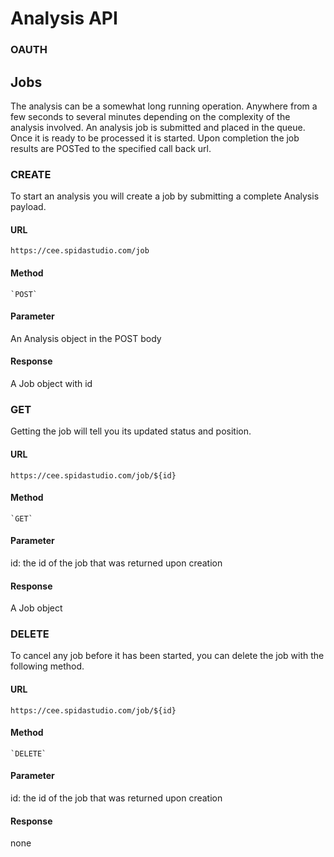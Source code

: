 Analysis API
===========

###

### OAUTH

Jobs
----

The analysis can be a somewhat long running operation.  Anywhere from a few seconds to several minutes depending on the complexity of the analysis involved.  An analysis job is submitted and placed in the queue.  Once it is ready to be processed it is started.  Upon completion the job results are POSTed to the specified call back url.  

### CREATE

To start an analysis you will create a job by submitting a complete Analysis payload.

#### URL

  `https://cee.spidastudio.com/job`

#### Method

    `POST`

#### Parameter

  An Analysis object in the POST body

#### Response

  A Job object with id

### GET

Getting the job will tell you its updated status and position.

#### URL

  `https://cee.spidastudio.com/job/${id}`

#### Method

    `GET`

#### Parameter

  id: the id of the job that was returned upon creation

#### Response

  A Job object

### DELETE

To cancel any job before it has been started, you can delete the job with the following method.

#### URL

  `https://cee.spidastudio.com/job/${id}`

#### Method

    `DELETE`

#### Parameter

  id: the id of the job that was returned upon creation

#### Response

  none
